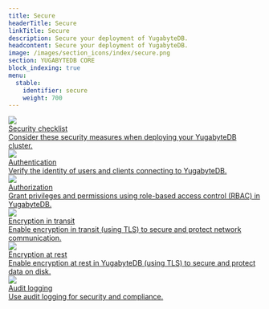 ```yaml
---
title: Secure
headerTitle: Secure
linkTitle: Secure
description: Secure your deployment of YugabyteDB.
headcontent: Secure your deployment of YugabyteDB.
image: /images/section_icons/index/secure.png
section: YUGABYTEDB CORE
block_indexing: true
menu:
  stable:
    identifier: secure
    weight: 700
---
```


<div class="row">

  <div class="col-12 col-md-6 col-lg-12 col-xl-6">
    <a class="section-link icon-offset" href="security-checklist/">
      <div class="head">
        <img class="icon" src="/images/section_icons/secure/checklist.png" aria-hidden="true" />
        <div class="title">Security checklist</div>
      </div>
      <div class="body">
          Consider these security measures when deploying your
          YugabyteDB cluster.
      </div>
    </a>
  </div>

  <div class="col-12 col-md-6 col-lg-12 col-xl-6">
    <a class="section-link icon-offset" href="authentication/">
      <div class="head">
        <img class="icon" src="/images/section_icons/secure/authentication.png" aria-hidden="true" />
        <div class="title">Authentication</div>
      </div>
      <div class="body">
          Verify the identity of users and clients connecting to YugabyteDB.
      </div>
    </a>
  </div>

  <div class="col-12 col-md-6 col-lg-12 col-xl-6">
    <a class="section-link icon-offset" href="authorization/">
      <div class="head">
        <img class="icon" src="/images/section_icons/secure/authorization.png" aria-hidden="true" />
        <div class="title">Authorization</div>
      </div>
      <div class="body">
          Grant privileges and permissions using role-based access control (RBAC) in YugabyteDB.
      </div>
    </a>
  </div>

  <div class="col-12 col-md-6 col-lg-12 col-xl-6">
    <a class="section-link icon-offset" href="tls-encryption/">
      <div class="head">
        <img class="icon" src="/images/section_icons/secure/tls-encryption.png" aria-hidden="true" />
        <div class="title">Encryption in transit</div>
      </div>
      <div class="body">
          Enable encryption in transit (using TLS) to secure and protect network communication.
      </div>
    </a>
  </div>

  <div class="col-12 col-md-6 col-lg-12 col-xl-6">
    <a class="section-link icon-offset" href="encryption-at-rest/">
      <div class="head">
        <img class="icon" src="/images/section_icons/secure/tls-encryption.png"
        aria-hidden="true" />
        <div class="title">Encryption at rest</div>
      </div>
      <div class="body">
          Enable encryption at rest in YugabyteDB (using TLS) to secure and protect data on disk.
      </div>
    </a>
  </div>

  <div class="col-12 col-md-6 col-lg-12 col-xl-6">
    <a class="section-link icon-offset" href="audit-logging/">
      <div class="head">
        <img class="icon" src="/images/section_icons/secure/tls-encryption.png"
        aria-hidden="true" />
        <div class="title">Audit logging</div>
      </div>
      <div class="body">
          Use audit logging for security and compliance.
      </div>
    </a>
  </div>

</div>
